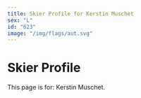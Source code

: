 ```yaml
---
title: Skier Profile for Kerstin Muschet
sex: "L"
id: "623"
image: "/img/flags/aut.svg" 
---
```


# Skier Profile

This page is for: Kerstin Muschet.
    